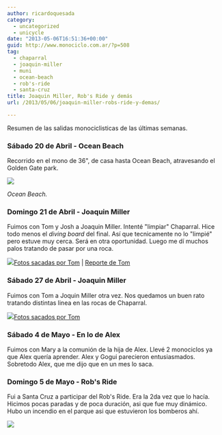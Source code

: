 ```yaml
---
author: ricardoquesada
category:
  - uncategorized
  - unicycle
date: "2013-05-06T16:51:36+00:00"
guid: http://www.monociclo.com.ar/?p=508
tag:
  - chaparral
  - joaquin-miller
  - muni
  - ocean-beach
  - rob's-ride
  - santa-cruz
title: Joaquin Miller, Rob's Ride y demás
url: /2013/05/06/joaquin-miller-robs-ride-y-demas/

---
```

Resumen de las salidas monociclisticas de las últimas semanas.

### **Sábado 20 de Abril - Ocean Beach**

Recorrido en el mono de 36", de casa hasta Ocean Beach, atravesando el Golden Gate park.

![](https://lh4.googleusercontent.com/-I20yg2lo4vE/UYfchnkejMI/AAAAAAAAuHI/ZuX4gmCZ04s/s288/IMG_2311.JPG)

*Ocean Beach.*

### **Domingo 21 de Abril - Joaquin Miller**

Fuimos con Tom y Josh a Joaquin Miller. Intenté "limpiar" Chaparral. Hice todo menos el _diving board_ del final. Así que tecnicamente no lo "limpié" pero estuve muy cerca. Será en otra oportunidad. Luego me dí muchos palos tratando de pasar por una roca.

![](https://lh4.googleusercontent.com/-aX0klkf8EJA/UYfeC_X1_OI/AAAAAAAAuI0/NQrajlJr3gM/s288/8672672468_d31ac41214_o.jpg)[Fotos sacadas por Tom](http://www.flickr.com/photos/tholub/sets/72157633300989931/) \| [Reporte de Tom](http://berkeleyunicycling.org/2013/04/22/two-sport-day-in-joaquin-miller/)

### **Sábado 27 de Abril - Joaquin Miller**

Fuimos con Tom a Joquin Miller otra vez. Nos quedamos un buen rato tratando distintas linea en las rocas de Chaparral.

![](https://lh3.googleusercontent.com/-0ZkkJKPKS0A/UYfcjQZqOgI/AAAAAAAAuHc/eUeFkL7qrQE/s288/IMG_2320.JPG)[Fotos sacados por Tom](http://www.flickr.com/photos/tholub/sets/72157633351110507/with/8687560066/)

### **Sábado 4 de Mayo - En lo de Alex**

Fuimos con Mary a la comunión de la hija de Alex. Llevé 2 monociclos ya que Alex quería aprender. Alex y Gogui parecieron entusiasmados. Sobretodo Alex, que me dijo que en un mes lo saca.

### **Domingo 5 de Mayo - Rob's Ride**

Fui a Santa Cruz a participar del Rob's Ride. Era la 2da vez que lo hacía. Hicimos pocas paradas y de poca duración, asi que fue muy dinámico. Hubo un incendio en el parque asi que estuvieron los bomberos ahí.

![](https://lh5.googleusercontent.com/-lhqZjcd7V8s/UYfcN-ceZfI/AAAAAAAAuEM/08dB1pwXE9o/s288/IMG_2338.JPG)
